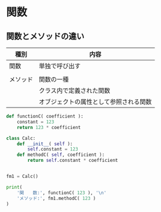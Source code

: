 # 関数

## 関数とメソッドの違い

| 種別     | 内容                                   |
| -------- | -------------------------------------- |
| 関数     | 単独で呼び出す                         |
|          |                                        |
| メソッド | 関数の一種                             |
|          | クラス内で定義された関数               |
|          | オブジェクトの属性として参照される関数 |

```py
def functionC( coefficient ):
    constant = 123
    return 123 * coefficient

class Calc:
    def __init__( self ):
        self.constant = 123
    def methodC( self, coefficient ):
        return self.constant * coefficient


fm1 = Calc()

print(
    '関　　数:', functionC( 123 ), '\n'
    'メソッド:', fm1.methodC( 123 )
)
```
